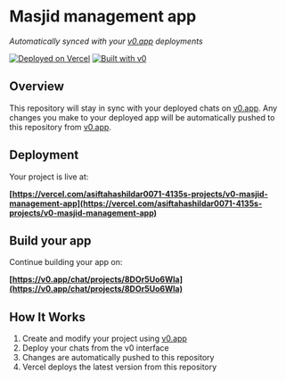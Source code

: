 # Masjid management app

*Automatically synced with your [v0.app](https://v0.app) deployments*

[![Deployed on Vercel](https://img.shields.io/badge/Deployed%20on-Vercel-black?style=for-the-badge&logo=vercel)](https://vercel.com/asiftahashildar0071-4135s-projects/v0-masjid-management-app)
[![Built with v0](https://img.shields.io/badge/Built%20with-v0.app-black?style=for-the-badge)](https://v0.app/chat/projects/8DOr5Uo6Wla)

## Overview

This repository will stay in sync with your deployed chats on [v0.app](https://v0.app).
Any changes you make to your deployed app will be automatically pushed to this repository from [v0.app](https://v0.app).

## Deployment

Your project is live at:

**[https://vercel.com/asiftahashildar0071-4135s-projects/v0-masjid-management-app](https://vercel.com/asiftahashildar0071-4135s-projects/v0-masjid-management-app)**

## Build your app

Continue building your app on:

**[https://v0.app/chat/projects/8DOr5Uo6Wla](https://v0.app/chat/projects/8DOr5Uo6Wla)**

## How It Works

1. Create and modify your project using [v0.app](https://v0.app)
2. Deploy your chats from the v0 interface
3. Changes are automatically pushed to this repository
4. Vercel deploys the latest version from this repository
